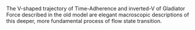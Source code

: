 The V-shaped trajectory of Time-Adherence and inverted-V of Gladiator Force described in the old model are elegant macroscopic descriptions of this deeper, more fundamental process of flow state transition.